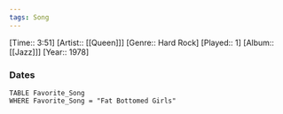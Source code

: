 ```yaml
---
tags: Song  
---
```

[Time:: 3:51]
[Artist:: [[Queen]]]
[Genre:: Hard Rock]
[Played:: 1]
[Album:: [[Jazz]]]
[Year:: 1978]
### Dates
````dataview
TABLE Favorite_Song
WHERE Favorite_Song = "Fat Bottomed Girls"
````